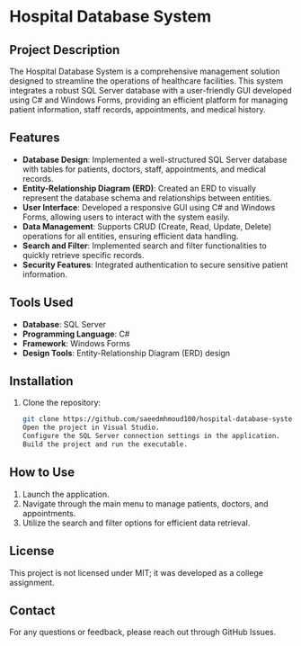 # Hospital Database System

## Project Description
The Hospital Database System is a comprehensive management solution designed to streamline the operations of healthcare facilities. This system integrates a robust SQL Server database with a user-friendly GUI developed using C# and Windows Forms, providing an efficient platform for managing patient information, staff records, appointments, and medical history.

## Features
- **Database Design**: Implemented a well-structured SQL Server database with tables for patients, doctors, staff, appointments, and medical records.
- **Entity-Relationship Diagram (ERD)**: Created an ERD to visually represent the database schema and relationships between entities.
- **User Interface**: Developed a responsive GUI using C# and Windows Forms, allowing users to interact with the system easily.
- **Data Management**: Supports CRUD (Create, Read, Update, Delete) operations for all entities, ensuring efficient data handling.
- **Search and Filter**: Implemented search and filter functionalities to quickly retrieve specific records.
- **Security Features**: Integrated authentication to secure sensitive patient information.

## Tools Used
- **Database**: SQL Server
- **Programming Language**: C#
- **Framework**: Windows Forms
- **Design Tools**: Entity-Relationship Diagram (ERD) design

## Installation
1. Clone the repository:
   ```bash
   git clone https://github.com/saeedmhmoud100/hospital-database-system.git
   Open the project in Visual Studio.
   Configure the SQL Server connection settings in the application.
   Build the project and run the executable.
   ```

## How to Use
1. Launch the application.
2. Navigate through the main menu to manage patients, doctors, and appointments.
3. Utilize the search and filter options for efficient data retrieval.

## License
This project is not licensed under MIT; it was developed as a college assignment.

## Contact
For any questions or feedback, please reach out through GitHub Issues.
